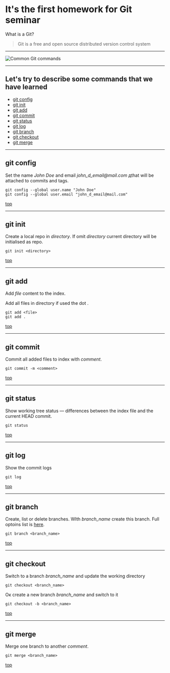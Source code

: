 # It's the first homework for Git seminar

What is a Git?
> Git is a free and open source distributed version control system
---

![Common Git commands](https://res.cloudinary.com/practicaldev/image/fetch/s--ShHSfi-a--/c_imagga_scale,f_auto,fl_progressive,h_900,q_auto,w_1600/https://cl.ly/1N2U2i2Z2C16/Image%25202018-04-11%2520at%252012.47.23%2520PM.png)

<a id="top"></a>

---
## Let's try to describe some commands that we have learned  
* [git config](#config)
* [git init](#init)
* [git add](#add)
* [git commit](#commit)
* [git status](#status)
* [git log](#log)
* [git branch](#branch)
* [git checkout](#checkout)
* [git merge](#merge)

<a id="config"></a>

---
## git config

Set the name _John Doe_ and email _john_d_email@mail.com_ дthat will be attached to commits and tags.
```
git config --global user.name "John Doe"
git config --global user.email "john_d_email@mail.com"
```
[top](#top)

<a id="init"></a>

---
## git init

Create a local repo in _directory_.
If omit _directory_ current directory will be initialised as repo.
```
git init <directory>
```
[top](#top)

<a id="add"></a>

---
## git add

Add _file_ content to the index. 

Add all files in directory if used the dot .

```
git add <file>
git add .
```
[top](#top)

<a id="commit"></a>

---
## git commit

Commit all added files to index with _comment_.

```
git commit -m <comment>
```
[top](#top)

<a id="status"></a>

---
## git status

Show working tree status — differences between the index file and the current HEAD
 commit. 

```
git status 
```
[top](#top)

<a id="log"></a>

---
## git log

Show the commit logs

```
git log
```
[top](#top)

<a id="branch"></a>

---
## git branch

Create, list or delete branches. WIth _branch_name_ create this branch. Full optoins list is [here](https://git-scm.com/docs/git-branch).

```
git branch <branch_name>
```
[top](#top)

<a id="checkout"></a>

---
## git checkout

Switch to a branch _branch_name_ and update the working directory

```
git checkout <branch_name>
```

Ок create a new branch _branch_name_ and switch to it

```
git checkout -b <branch_name>
```

[top](#top)

<a id="merge"></a>

---
## git merge

Merge one branch to another _comment_.

```
git merge <branch_name>
```
[top](#top)
